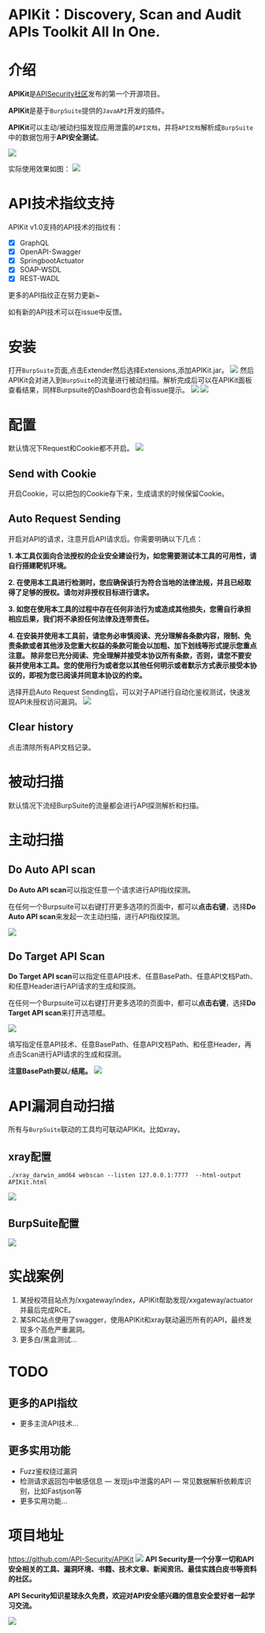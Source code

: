 APIKit：Discovery, Scan and Audit APIs Toolkit All In One.
===

# 介绍
**APIKit**是[APISecurity社区](https://github.com/API-Security)发布的第一个开源项目。

**APIKit**是基于`BurpSuite`提供的`JavaAPI`开发的插件。 

**APIKit**可以主动/被动扫描发现应用泄露的`API文档`，并将`API文档`解析成`BurpSuite`中的数据包用于**API安全测试**。

![](./img/APIKit_ch.png)

实际使用效果如图：
![](./img/demo.png)

# API技术指纹支持
APIKit v1.0支持的API技术的指纹有：
- [x] GraphQL
- [x] OpenAPI-Swagger 
- [x] SpringbootActuator
- [x] SOAP-WSDL
- [x] REST-WADL

更多的API指纹正在努力更新~

如有新的API技术可以在issue中反馈。



# 安装
打开`BurpSuite`页面,点击Extender然后选择Extensions,添加APIKit.jar。
![](./img/install.png)
然后APIKit会对进入到`BurpSuite`的流量进行被动扫描。解析完成后可以在APIKit面板查看结果，同样Burpsuite的DashBoard也会有issue提示。
![](./img/demo.png)
![](./img/dashboard.png)

# 配置
默认情况下Request和Cookie都不开启。
![](./img/config.png)
## Send with Cookie
开启Cookie，可以把包的Cookie存下来，生成请求的时候保留Cookie。

## Auto Request Sending
开启对API的请求，注意开启API请求后。你需要明确以下几点：

**1. 本工具仅面向合法授权的企业安全建设行为，如您需要测试本工具的可用性，请自行搭建靶机环境。**

**2. 在使用本工具进行检测时，您应确保该行为符合当地的法律法规，并且已经取得了足够的授权。请勿对非授权目标进行请求。**

**3. 如您在使用本工具的过程中存在任何非法行为或造成其他损失，您需自行承担相应后果，我们将不承担任何法律及连带责任。**

**4. 在安装并使用本工具前，请您务必审慎阅读、充分理解各条款内容，限制、免责条款或者其他涉及您重大权益的条款可能会以加粗、加下划线等形式提示您重点注意。 除非您已充分阅读、完全理解并接受本协议所有条款，否则，请您不要安装并使用本工具。您的使用行为或者您以其他任何明示或者默示方式表示接受本协议的，即视为您已阅读并同意本协议的约束。**

选择开启Auto Request Sending后，可以对子API进行自动化鉴权测试，快速发现API未授权访问漏洞。
![](./img/req.png)
## Clear history
点击清除所有API文档记录。


# 被动扫描
默认情况下流经BurpSuite的流量都会进行API探测解析和扫描。
# 主动扫描

## Do Auto API scan

**Do Auto API scan**可以指定任意一个请求进行API指纹探测。

在任何一个Burpsuite可以右键打开更多选项的页面中，都可以**点击右键**，选择**Do  Auto API scan**来发起一次主动扫描，进行API指纹探测。

![](img/16844677709767.jpg)



## Do Target API Scan


**Do Target API scan**可以指定任意API技术、任意BasePath、任意API文档Path、和任意Header进行API请求的生成和探测。

在任何一个Burpsuite可以右键打开更多选项的页面中，都可以**点击右键**，选择**Do Target API scan**来打开选项框。

![](img/16844675891768.jpg)

填写指定任意API技术、任意BasePath、任意API文档Path、和任意Header，再点击Scan进行API请求的生成和探测。

**注意BasePath要以`/`结尾。**
![](img/16844681048595.jpg)



# API漏洞自动扫描
所有与`BurpSuite`联动的工具均可联动APIKit。比如xray。
## xray配置
```shell
./xray_darwin_amd64 webscan --listen 127.0.0.1:7777  --html-output APIKit.html
```
![](./img/xray.png)
## BurpSuite配置
![](./img/xrayburp.png)

# 实战案例
1. 某授权项目站点为/xxgateway/index，APIKit帮助发现/xxgateway/actuator并最后完成RCE。
2. 某SRC站点使用了swagger，使用APIKit和xray联动遍历所有的API，最终发现多个高危严重漏洞。
3. 更多白/黑盒测试...

# TODO
## 更多的API指纹
- 更多主流API技术...
## 更多实用功能
- Fuzz鉴权绕过漏洞
- 检测请求返回包中敏感信息
— 发现js中泄露的API 
— 常见数据解析依赖库识别，比如Fastjson等
- 更多实用功能...

# 项目地址

https://github.com/API-Security/APIKit
![](./img/APISecurity.png)
**API Security是一个分享一切和API安全相关的工具、漏洞环境、书籍、技术文章、新闻资讯、最佳实践白皮书等资料的社区。**

**API Security知识星球永久免费，欢迎对API安全感兴趣的信息安全爱好者一起学习交流。**

![](./img/zsxq.jpg)

